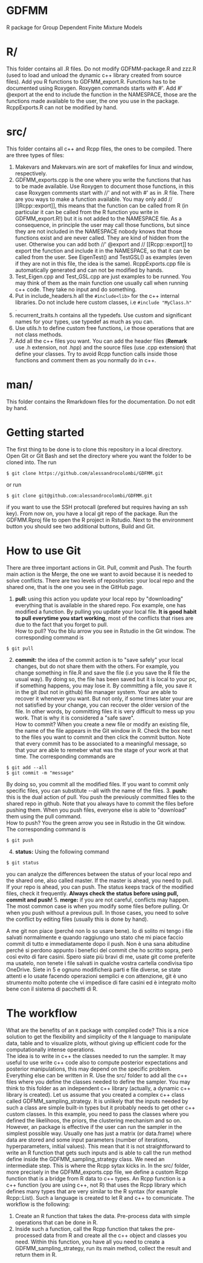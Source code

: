 # GDFMM
R package for Group Dependent Finite Mixture Models

# R/
This folder contains all .R files. Do not modify GDFMM-package.R and zzz.R (used to load and unload the dynamic c++ library created from source files). Add you R functions to GDFMM_export.R. Functions has to be documented using Roxygen. Roxygen commands starts with #'. Add #' @export at the end to include the function in the NAMESPACE, those are the functions made available to the user, the one you use in the package. RcppExports.R can not be modified by hand.

# src/
This folder contains all c++ and Rcpp files, the ones to be compiled. There are three types of files:
1. Makevars and Makevars.win are sort of makefiles for linux and window, respectively.
2. GDFMM_exports.cpp is the one where you write the functions that has to be made available. Use Roxygen to document those functions, in this case Roxygen comments start with //' and not with #' as in .R file. There are you ways to make a function available. You may only add // [[Rcpp::export]], this means that the function can be called from R (in particular it can be called from the R function you write in GDFMM_export.R!) but it is not added to the NAMESPACE file. As a consequence, in principle the user may call those functions, but since they are not included in the NAMESPACE nobody knows that those functions exist and are never called. They are kind of hidden from the user. Otherwise you can add both //' @export and // [[Rcpp::export]] to export the function and include it in the NAMESPACE, so that it can be called from the user. See EigenTest() and TestGSL() as examples (even if they are not in this file, the idea is the same). RcppExports.cpp file is automatically generated and can not be modified by hands.
3. Test_Eigen.cpp and Test_GSL.cpp are just examples to be runned. You may think of them as the main function one usually call when running c++ code. They take no input and do something. 
4. Put in include_headers.h all the `#include<lib>` for the c++ internal libraries. Do not include here custom classes, i.e `#include "MyClass.h" ` .
5. recurrent_traits.h contains all the typedefs. Use custom and significant names for your types, use typedef as much as you can.
6. Use utils.h to define custom free functions, i.e those operations that are not class methods.
7. Add all the c++ files you want. You can add the header files (**Remark** use .h extension, not .hpp) and the source files (use .cpp extension) that define your classes. Try to avoid Rcpp function calls inside those functions and comment them as you normally do in c++.

# man/
This folder contains the Rmarkdown files for the documentation. Do not edit by hand.

# Getting started
The first thing to be done is to clone this repository in a local directory. Open Git or Git Bash and set the directory where you want the folder to be cloned into. The run 
```shell
$ git clone https://github.com/alessandrocolombi/GDFMM.git
```
or run 
```shell
$ git clone git@github.com:alessandrocolombi/GDFMM.git
```
if you want to use the SSH protocall (prefered but requires having an ssh key). From now on, you have a local git repo of the package. Run the GDFMM.Rproj file to open the R project in Rstudio. Next to the environment button you should see two additional buttons, Build and Git. 

# How to use Git
There are three important actions in Git. Pull, commit and Push. The fourth main action is the Merge, the one we want to avoid because it is needed to solve conflicts. There are two levels of repositories: your local repo and the shared one, that is the one you see in the GitHub page.
1. **pull:** using this action you update your local repo by "downloading" everything that is available in the shared repo. Fox example, one has modified a function. By pulling you update your local file. **It is good habit to pull everytime you start working**, most of the conflicts that rises are due to the fact that you forget to pull.<br/>
How to pull? You the blu arrow you see in Rstudio in the Git window. The corresponding command is 
```shell
$ git pull
```
2. **commit:** the idea of the commit action is to "save safely" your local changes, but do not share them with the others. For example, you change something in file.R and save the file (i.e you save the R file the usual way). By doing so, the file has been saved but it is local to your pc, if something happens, you may lose it. By committing a file, you save it in the git (but not in github) file manager system. Your are able to recover it whenever you want. But not only, if some times later your are not satisfied by your change, you can recover the older version of the file. In other words, by committing files it is very difficult to mess up you work. That is why it is considered a "safe save". <br/> How to commit? When you create a new file or modify an existing file, the name of the file appears in the Git window in R. Check the box next to the files you want to commit and then click the commit button. Note that every commit has to be associated to a meaningful message, so that your are able to remeber what was the stage of your work at that time. The corresponding commands are
```shell
$ git add --all
$ git commit -m "message"
```
By doing so, you commit all the modified files. If you want to commit only specific files, you can substitute --all with the name of the files.
3. **push:** this is the dual action of pull. You push the previously committed files to the shared repo in github. Note that you always have to commit the files before pushing them. When you push files, everyone else is able to "download" them using the pull command.<br/>
How to push? You the green arrow you see in Rstudio in the Git window. The corresponding command is 
```shell
$ git push
```
4. **status:** Using the following command
```shell
$ git status
```
you can analyze the differences between the status of your local repo and the shared one, also called master. If the master is ahead, you need to pull. If your repo is ahead, you can push. The status keeps track of the modified files, check it frequently. **Always check the status before using pull, commit and push!**
5. **merge:** if you are not careful, conflicts may happen. The most common case is when you modify some files before pulling. Or when you push without a previous pull. In those cases, you need to solve the conflict by editing files (usually this is done by hand).<br/>

A me git non piace (perché non lo so usare bene). Io di solito mi tengo i file salvati normalmente e quando raggiungo uno stato che mi piace faccio commit di tutto e immediatamente dopo il push. Non è una sana abitudine perché si perdono appunto i benefici del commit che ho scritto sopra, però così evito di fare casini. Spero siate più bravi di me, usate git come preferite ma usatelo, non tenete i file salvati in qualche vostra cartella condivisa tipo OneDrive. Siete in 5 e ognuno modificherà parti e file diverse, se state attenti e lo usate facendo operazioni semplici e con attenzione, git è uno strumento molto potente che vi impedisce di fare casini ed è integrato molto bene con il sistema di pacchetti di R. 

# The workflow
What are the benefits of an `R` package with compiled code? This is a nice solution to get the flexibility and simplicity of the `R` language to manipulate data, table and to visualize plots, without giving up efficient code for the computationally intense operations.<br/>
The idea is to write in c++ the classes needed to run the sampler. It may useful to use write c++ code also to compute posterior expectations and posterior manipulations, this  may depend on the specific problem. Everything else can be written in R. Use the src/ folder to add all the c++ files where you define the classes needed to define the sampler. You may think to this folder as an independent c++ library (actually, a dynamic c++ library is created). Let us assume that you created a complex c++ class called GDFMM_sampling_strategy. It is unlikely that the inputs needed by such a class are simple built-in types but it probably needs to get other c++ custom classes. In this example, you need to pass the classes where you defined the likelihoos, the priors, the clustering mechanism and so on.
However, an package is effective if the user can run the sampler in the simplest possible way. Usually one has just a matrix (or data.frame) where data are stored and some input parameters (number of iterations, hyperparameters, initial values). This mean that it is not straightforward to write an R function that gets such inputs and is able to call the run method define inside the GDFMM_sampling_strategy class. We need an intermediate step. This is where the Rcpp sytax kicks in.
In the src/ folder, more precisely in the GDFMM_exports.cpp file, we define a custom Rcpp function that is a bridge from R data to c++ types. An Rcpp function is a c++ function (you are using c++, not R) that uses the Rcpp library which defines many types that are very similar to the R syntax (for example Rcpp::List). Such a language is created to let R and c++ to comunicate. The workflow is the following:
1. Create an R function that takes the data. Pre-process data with simple operations that can be done in R.
2. Inside such a function, call the Rcpp function that takes the pre-processed data from R and create all the c++ object and classes you need. Within this function, you have all you need to create a GDFMM_sampling_strategy, run its main method, collect the result and return them in R.












